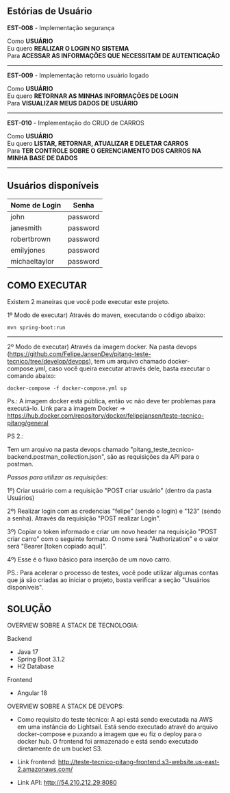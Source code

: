 ## Estórias de Usuário

**EST-008** - Implementação segurança

Como **USUÁRIO**\
Eu quero **REALIZAR O LOGIN NO SISTEMA** \
Para **ACESSAR AS INFORMAÇÕES QUE NECESSITAM DE AUTENTICAÇÃO**

---

**EST-009** - Implementação retorno usuário logado

Como **USUÁRIO**\
Eu quero **RETORNAR AS MINHAS INFORMAÇÕES DE LOGIN** \
Para **VISUALIZAR MEUS DADOS DE USUÁRIO**

---

**EST-010** - Implementação do CRUD de CARROS

Como **USUÁRIO**\
Eu quero **LISTAR, RETORNAR, ATUALIZAR E DELETAR CARROS** \
Para **TER CONTROLE SOBRE O GERENCIAMENTO DOS CARROS NA MINHA BASE DE DADOS**

---

## Usuários disponíveis

| Nome de Login | Senha    |
|---------------|----------|
| john         | password |
| janesmith         | password |
| robertbrown         | password |
| emilyjones         | password |
| michaeltaylor         | password |

## COMO EXECUTAR

Existem 2 maneiras que você pode executar este projeto.

1º Modo de executar) Através do maven, executando o código abaixo:
```
mvn spring-boot:run
```
---

2º Modo de executar) Através da imagem docker. Na pasta devops (https://github.com/FelipeJansenDev/pitang-teste-tecnico/tree/develop/devops),
tem um arquivo chamado docker-compose.yml, caso você queira executar através dele, basta executar o comando abaixo:
```
docker-compose -f docker-compose.yml up
```
Ps.: A imagem docker está pública, então vc não deve ter problemas para executá-lo. Link para a imagem Docker -> https://hub.docker.com/repository/docker/felipejansen/teste-tecnico-pitang/general

PS 2.: 

Tem um arquivo na pasta devops chamado "pitang_teste_tecnico-backend.postman_collection.json", são as requisições da API
para o postman.

*Passos para utilizar as requisições*:

1º) Criar usuário com a requisição "POST criar usuário" (dentro da pasta Usuários)

2º) Realizar login com as credencias "felipe" (sendo o login) e "123" (sendo a senha). Através da requisição "POST realizar Login".

3º) Copiar o token informado e criar um novo header na requisição "POST criar carro" com o seguinte formato. O nome será "Authorization"
e o valor será "Bearer [token copiado aqui]".

4º) Esse é o fluxo básico para inserção de um novo carro.

PS.: Para acelerar o processo de testes, você pode utilizar algumas contas que já são criadas ao iniciar o projeto, basta verificar
a seção "Usuários disponíveis".

## SOLUÇÃO

OVERVIEW SOBRE A STACK DE TECNOLOGIA:

Backend
- Java 17
- Spring Boot 3.1.2
- H2 Database

Frontend
- Angular 18

OVERVIEW SOBRE A STACK DE DEVOPS:

- Como requisito do teste técnico: A api está sendo executada na AWS em uma instância do Lightsail. 
Está sendo executado atravé do arquivo docker-compose e puxando a imagem que eu fiz o deploy
para o docker hub. O frontend foi armazenado e está sendo executado diretamente de um bucket S3.


- Link frontend: http://teste-tecnico-pitang-frontend.s3-website.us-east-2.amazonaws.com/
- Link API: http://54.210.212.29:8080